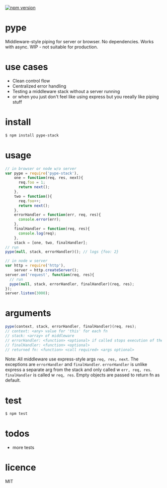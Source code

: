 [![npm version](https://badge.fury.io/js/pype-stack.svg)](https://badge.fury.io/js/pype-stack)

# pype
Middleware-style piping for server or browser. No dependencies. Works with async. WIP - not suitable for production.

# use cases
- Clean control flow
- Centralized error handling
- Testing a middleware stack without a server running
- or when you just don't feel like using express but you reeally like piping stuff

# install
```bash
$ npm install pype-stack
```

# usage
```javascript
// in browser or node w/o server
var pype = require('pype-stack'),
    one = function(req, res, next){
      req.foo = 1;
      return next();
    },
    two = function(){
      req.foo++;
      return next();
    },
    errorHandler = function(err, req, res){
      console.error(err);
    },
    finalHandler = function(req, res){
      console.log(req);
    },
    stack = [one, two, finalHandler];
// run
pype(null, stack, errorHandler)(); // logs {foo: 2}

// in node w server
var http = require('http'),
    server = http.createServer();
server.on('request', function(req, res){
  // run
  pype(null, stack, errorHandler, finalHandler)(req, res);
});
server.listen(3000);
```

# arguments
```javascript
pype(context, stack, errorHandler, finalHandler)(req, res);
// context: <any> value for 'this' for each fn
// stack: <array> of middleware
// errorHandler: <function> <optional> if called stops execution of the stack. Is passed the error.
// finalHandler: <function> <optional>
// returned fn: <function> <call required> <args optional>
```
Note: All middleware use express-style args `req, res, next`. The exceptions are `errorHandler` and `finalHandler`. `errorHandler` is unlike express a separate arg from the stack and only called w `err, req, res`. `finalHandler` is called w `req, res`. Empty objects are passed to return fn as default.

# test
```bash
$ npm test
```

# todos
- more tests

# licence
MIT
